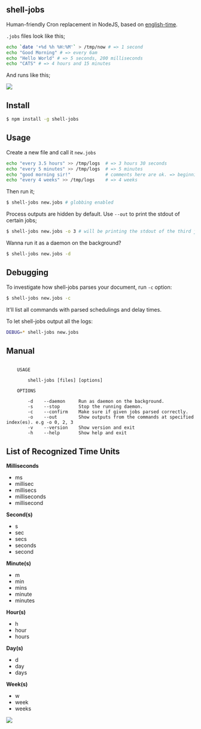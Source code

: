 ## shell-jobs

Human-friendly Cron replacement in NodeJS, based on [english-time](https://github.com/azer/english-time).

`.jobs` files look like this;

```bash
echo `date '+%d %h %H:%M'` > /tmp/now # => 1 second
echo "Good Morning" # => every 6am
echo "Hello World" # => 5 seconds, 200 milliseconds
echo "CATS" # => 4 hours and 15 minutes
```

And runs like this;

![](https://dl.dropbox.com/s/ld9s6cpjy3lwbb6/shell-jobs.png)

## Install

```bash
$ npm install -g shell-jobs
```

## Usage

Create a new file and call it `new.jobs`

```bash
echo "every 3.5 hours" >> /tmp/logs  # => 3 hours 30 seconds
echo "every 5 minutes" >> /tmp/logs  # => 5 minutes
echo "good morning sir!"             # comments here are ok. => beginning from 8am
echo "every 4 weeks" >> /tmp/logs    # => 4 weeks
```

Then run it;

```bash
$ shell-jobs new.jobs # globbing enabled
```

Process outputs are hidden by default. Use `--out` to print the stdout of certain jobs;

```bash
$ shell-jobs new.jobs -o 3 # will be printing the stdout of the third job 'echo "this is a new day!"'
```

Wanna run it as a daemon on the background?

```bash
$ shell-jobs new.jobs -d
```

## Debugging

To investigate how shell-jobs parses your document, run `-c` option:

```bash
$ shell-jobs new.jobs -c
```

It'll list all commands with parsed schedulings and delay times.

To let shell-jobs output all the logs:

```bash
DEBUG=* shell-jobs new.jobs
```

## Manual

```

    USAGE

        shell-jobs [files] [options]

    OPTIONS

        -d    --daemon     Run as daemon on the background.
        -s    --stop       Stop the running daemon.
        -c    --confirm    Make sure if given jobs parsed correctly.
        -o    --out        Show outputs from the commands at specified index(es). e.g -o 0, 2, 3
        -v    --version    Show version and exit
        -h    --help       Show help and exit

```

## List of Recognized Time Units

**Milliseconds**

* ms
* millisec
* millisecs
* milliseconds
* millisecond

**Second(s)**

* s
* sec
* secs
* seconds
* second

**Minute(s)**

* m
* min
* mins
* minute
* minutes

**Hour(s)**

* h
* hour
* hours

**Day(s)**

* d
* day
* days

**Week(s)**

* w
* week
* weeks

![](http://distilleryimage4.s3.amazonaws.com/564cccc2831b11e28f3922000aaa2151_6.jpg)
